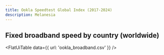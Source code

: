 ```yaml
---
title: Ookla Speedtest Global Index (2017-2024)
description: Melanesia
---
```


## Fixed broadband speed by country (worldwide)

<FlatUiTable
  data={{
    url: 'ookla_broadband.csv'
  }}
/>
